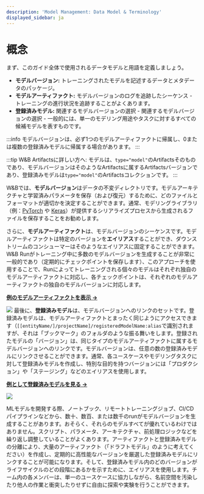 ```yaml
---
description: 'Model Management: Data Model & Terminology'
displayed_sidebar: ja
---
```


# 概念

<head>
  <title>モデル管理の概念</title>
</head>

まず、このガイド全体で使用されるデータモデルと用語を定義しましょう。

* **モデルバージョン:** トレーニングされたモデルを記述するデータとメタデータのパッケージ。
* **モデルアーティファクト:** モデルバージョンのログを追跡したシーケンス - トレーニングの進行状況を追跡することがよくあります。
* **登録済みモデル:** 関連するモデルバージョンの選択 - 関連するモデルバージョンの選択 - 一般的には、単一のモデリング用途やタスクに対するすべての候補モデルを表すものです。

:::info
モデルバージョンは、必ず1つのモデルアーティファクトに帰属し、0または複数の登録済みモデルに帰属する場合があります。
:::

:::tip
W&B Artifactsに詳しい方へ: モデルは、`type="model"`のArtifactsそのものであり、モデルバージョンはそのようなArtifactsに属するArtifactsバージョンであり、登録済みモデルは`type="model"`のArtifactsコレクションです。
:::

W&Bでは、**モデルバージョン**はデータの不変ディレクトリです。モデルアーキテクチャと学習済みパラメータを保存（および復元）するために、どのファイルとフォーマットが適切かを決定することができます。通常、モデリングライブラリ（例：[PyTorch](https://pytorch.org/tutorials/beginner/saving\_loading\_models.html) や [Keras](https://www.tensorflow.org/guide/keras/save\_and\_serialize)）が提供するシリアライズプロセスから生成されるファイルを保存することをお勧めします。

さらに、**モデルアーティファクト**は、モデルバージョンのシーケンスです。モデルアーティファクトは特定のバージョンを**エイリアス**することができ、ダウンストリームのコンシューマーはそのようなエイリアスに固定することができます。W&B Runがトレーニング中に多数のモデルバージョンを生成することが非常に一般的であり（定期的にチェックポイントを保存します）、このアプローチを使用することで、Runによってトレーニングされる個々のモデルはそれぞれ独自のモデルアーティファクトに対応し、各チェックポイントは、それぞれのモデルアーティファクトの独自のモデルバージョンに対応します。

[**例のモデルアーティファクトを表示 ->**](https://wandb.ai/timssweeney/model\_management\_docs\_official\_v0/artifacts/model/mnist-zws7gt0n)

![](@site/static/images/models/mr1c.png)
最後に、**登録済みモデル**は、モデルバージョンへのリンクのセットです。登録済みモデルは、モデルアーティファクトとまったく同じようにアクセスできます（`[[entityName/]/projectName]/registeredModelName:alias`で識別されますが、それは「ブックマーク」のフォルダのような振る舞いをします。登録されたモデルの「バージョン」は、同じタイプのモデルアーティファクトに属するモデルバージョンへのリンクです。モデルバージョンは、任意の数の登録済みモデルにリンクさせることができます。通常、各ユースケースやモデリングタスクに対して登録済みモデルを作成し、特別な目的を持つバージョンには「プロダクション」や「ステージング」などのエイリアスを使用します。

[**例として登録済みモデルを見る ->**](https://wandb.ai/timssweeney/model_management_docs_official_v0/artifacts/model/MNIST%20Grayscale%2028x28)

![](/images/models/diagram_doc.png)

MLモデルを開発する際、ノートブック、リモートトレーニングジョブ、CI/CDパイプラインなどから、数十、数百、または数千のrunがモデルバージョンを生成することがあります。おそらく、それらのモデルすべてが優れているわけではありません。スクリプト、パラメータ、アーキテクチャ、前処理ロジックなどを繰り返し調整していることがよくあります。アーティファクトと登録済みモデルの分離により、大量のアーティファクト（「ドラフトモデル」のように考えてください）を作成し、定期的に高性能なバージョンを厳選した登録済みモデルにリンクすることが可能になります。そして、登録済みモデル内のどのバージョンがライフサイクルのどの段階にあるかを示すために、エイリアスを使用します。チーム内の各メンバーは、単一のユースケースに協力しながら、名前空間を汚染したり他人の作業と衝突したりせずに自由に探索や実験を行うことができます。